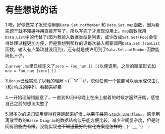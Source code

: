 # 有些想说的话

1.唔，好像做完了发现没用到`Data.Set.notMember` 和 `Data.Set.map`函数，因为看完题干就~~不知道咋用~~直接开写了，所以写完了才发现没用上。`map`函数我用`Data.List`中的代替了(因为我输入数据类型是列表，或许改成`Set.Set(Foo)`会使得处理过程更加方便，但是我想到那样的话每次输入都要调用`Data.Set.fromList`函数，输入有点繁琐就没用到)，还有就是或许用到了`Data.Set.notMember`函数能简化不少。

2.`answer.hs`里已经定义了`zero = Foo_num [] []`以便调用，之后的赋值形式如`one = Foo_num [zero] []`

3.`Bonus`已经实现了~~以我的理解ヽ(￣▽￣)ﾉ~~，貌似任何一个数都可以表示成仅由`{`, `}`和`|`构成的序列，~~看起来好晕~~

4.一开始理解错题意了，一直到10月6号晚上在床上躺着的时候才豁然开朗，感觉自己之前的想法太憨了

5.很多次的递归调用使得程序跑起来好慢...~~以至于经常 `Stack Overflow~`~~，感觉用离散里教的`Hasse Diagram`的数据结构似乎能方便比较，减少空间复杂度，但是时间有限~~能力有限~~，没能实现~~也不知道最好的优化方案是怎样的~~╮(╯﹏╰）╭
